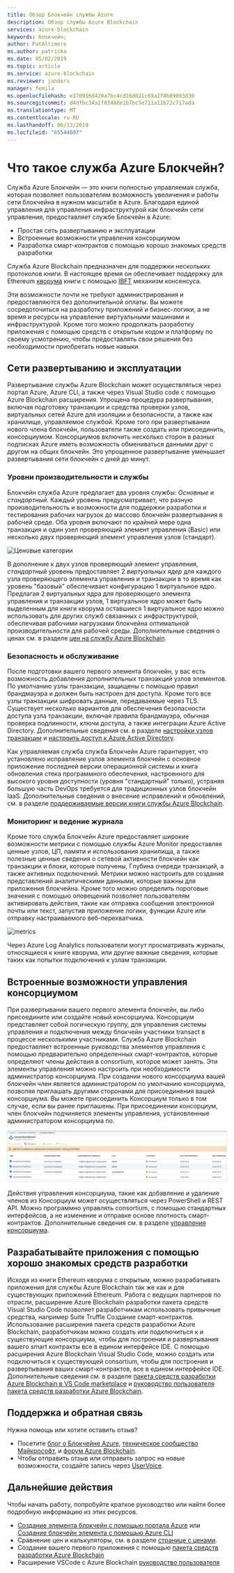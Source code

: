 ```yaml
---
title: Обзор Блокчейн службы Azure
description: Обзор службы Azure Blockchain
services: azure-blockchain
keywords: блокчейн;
author: PatAltimore
ms.author: patricka
ms.date: 05/02/2019
ms.topic: article
ms.service: azure-blockchain
ms.reviewer: janders
manager: femila
ms.openlocfilehash: e370916d420a7bc4cd16d021c69a2f8609093d30
ms.sourcegitcommit: d4dfbc34a1f03488e1b7bc5e711a11b72c717ada
ms.translationtype: MT
ms.contentlocale: ru-RU
ms.lasthandoff: 06/13/2019
ms.locfileid: "65544697"
---
```

# <a name="what-is-azure-blockchain-service"></a>Что такое служба Azure Блокчейн?

Служба Azure Блокчейн — это книги полностью управляемая служба, которая позволяет пользователям возможность увеличения и работы сети блокчейна в нужном масштабе в Azure. Благодаря единой управления для управления инфраструктурой как блокчейн сети управления, предоставляет службе Блокчейн в Azure:

* Простая сеть развертыванию и эксплуатации
* Встроенные возможности управления консорциумом
* Разработка смарт-контрактов с помощью хорошо знакомых средств разработки

Служба Azure Blockchain предназначен для поддержки нескольких протоколов книги. В настоящее время он обеспечивает поддержку для Ethereum [кворума](https://www.jpmorgan.com/Quorum) книги с помощью [IBFT](https://github.com/jpmorganchase/quorum/wiki/Quorum-Consensus) механизм консенсуса.

Эти возможности почти не требуют администрирования и предоставляются без дополнительной оплаты. Вы можете сосредоточиться на разработку приложений и бизнес-логики, а не время и ресурсы на управление виртуальными машинами и инфраструктурой. Кроме того можно продолжать разработку приложения с помощью средств с открытым кодом и платформу по своему усмотрению, чтобы предоставлять свои решения без необходимости приобретать новые навыки.

## <a name="network-deployment-and-operations"></a>Сети развертыванию и эксплуатации

Развертывание службы Azure Blockchain может осуществляться через портал Azure, Azure CLI, а также через Visual Studio code с помощью Azure Blockchain расширения.  Упрощена процедура развертывания, включая подготовку транзакции и средства проверки узлов, виртуальных сетей Azure для изоляции и безопасности, а также как хранилище, управляемое службой.  Кроме того при развертывании нового члена блокчейн, пользователи также создать или присоединить, консорциумом.  Консорциумов включить несколько сторон в разных подписках Azure иметь возможность обмениваться данными друг с другом на общих блокчейн.  Это упрощенное развертывание уменьшает развертывания сети блокчейн с дней до минут.

### <a name="performance-and-service-tiers"></a>Уровни производительности и службы

Блокчейн служба Azure предлагает два уровня службы: *Основные* и *стандартный*. Каждый уровень предусматривает, что разную производительность и возможности для поддержки разработки и тестирования рабочих нагрузок до массово блокчейн развертывания в рабочей среде. Оба уровня включают по крайней мере одна транзакция и один узел проверяющий элемент управления (Basic) или несколько двух проверяющий элемент управления узлов (стандарт).

![Ценовые категории](./media/overview/pricing-tiers.png)

В дополнение к двух узлов проверяющий элемент управления, *стандартный* уровень предоставляет 2 *виртуальных ядер* для каждого узла проверяющего элемента управления и транзакции в то время как уровень "базовый" обеспечивает конфигурацию 1 виртуальное ядро.  Предлагая 2 виртуальных ядра для проверяющего элемента управления и транзакции узлов, 1 виртуальное ядро может быть выделенным для книги кворума оставшиеся 1 виртуальное ядро можно использовать для других служб связанных с инфраструктурой, обеспечивая рабочими нагрузками блокчейна оптимальной производительности для рабочей среды. Дополнительные сведения о ценах см. в разделе [цен на службу Azure Blockchain](https://azure.microsoft.com/pricing/details/blockchain-service).

### <a name="security-and-maintenance"></a>Безопасность и обслуживание

После подготовки вашего первого элемента блокчейн, у вас есть возможность добавления дополнительных транзакций узлов элементов.  По умолчанию узлы транзакции, защищены с помощью правил брандмауэра и должен быть настроен для доступа.  Кроме того все узлы транзакции шифровать данные, передаваемые через TLS.  Существует несколько вариантов для обеспечения безопасности доступа узла транзакции, включая правила брандмауэра, обычная проверка подлинности, ключи доступа, а также интеграции Azure Active Directory. Дополнительные сведения см. в разделе [настройки узлов транзакции](configure-transaction-nodes.md) и [настроить доступ к Azure Active Directory](configure-aad.md).

Как управляемая служба служба Блокчейн Azure гарантирует, что установлено исправление узлов элемента блокчейн с основное приложение последней версии операционной системы и книга обновления стека программного обеспечения, настроенного для высокого уровня доступности (уровня "стандартный" только), устраняя большую часть DevOps требуется для традиционных узлов блокчейн IaaS.  Дополнительные сведения о внесение исправлений и обновлений, см. в разделе [поддерживаемые версии книги службы Azure Blockchain](ledger-versions.md).

### <a name="monitoring-and-logging"></a>Мониторинг и ведение журнала

Кроме того служба Блокчейн Azure предоставляет широкие возможности метрики с помощью службы Azure Monitor предоставляя ценные узлов, ЦП, памяти и использования хранилища, а также полезные ценные сведения о сетевой активности блокчейн как транзакции и блоки, которые получены, Глубина очереди транзакций, а также активных подключений.  Метрики можно настроить для создания представлений аналитическими данными, которые важны для приложения блокчейна.  Кроме того можно определить пороговые значения с помощью оповещений позволяет пользователям активировать действия, такие как отправка сообщения электронной почты или текст, запустив приложение логики, функции Azure или отправку настраиваемого веб-перехватчика.

![metrics](./media/overview/metrics.png)

Через Azure Log Analytics пользователи могут просматривать журналы, относящиеся к книге кворума, или другие важные сведения, которые таких как попытки подключения к узлам транзакции.

## <a name="built-in-consortium-management"></a>Встроенные возможности управления консорциумом

При развертывании вашего первого элемента блокчейн, вы либо присоедините или создайте новый консорциума.  Консорциум представляет собой логическую группу, для управления системы управления и подключения между блокчейн участники transact в процессе несколькими участниками.  Служба Azure Blockchain предоставляет встроенные руководства элементов управления с помощью предварительно определенных смарт-контрактов, которые определяют члены действия в consortium, которое может занять.  Эти элементы управления можно настроить при необходимости администратор консорциума. При создании нового консорциума вашей блокчейн член является администратором по умолчанию консорциума, позволяя приглашать другими сторонами для присоединения вашей консорциума.  Вы можете присоединить Консорциум только в том случае, если вы ранее приглашены.  При присоединении консорциум, член блокчейн подчиняется элементы управления, установленные администратором консорциума по.

![Консорциум управления](./media/overview/consortium.png)

Действия управления консорциума, такие как добавление и удаление членов из Консорциум может осуществляться через PowerShell и REST API. Можно программно управлять consortium, с помощью стандартных интерфейсов, а не изменение и отправке основе плотность смарт-контрактов. Дополнительные сведения см. в разделе [управления консорциума](consortium.md).

## <a name="develop-using-familiar-development-tools"></a>Разрабатывайте приложения с помощью хорошо знакомых средств разработки

Исходя из книги Ethereum кворума с открытым, можно разрабатывать приложения для службы Azure Blockchain так же как и для существующих приложений Ethereum. Работа с ведущих партнеров по отрасли, расширение Azure Blockchain разработки пакета средств Visual Studio Code позволяет разработчикам использовать привычные средства, например Suite Truffle Создание смарт-контрактов. Использование расширения пакета средств разработки Azure Blockchain, разработчикам можно создать или подключиться к и существующие консорциума, чтобы для построения и развертывания вашего smart контракты все в едином интерфейсе IDE. С помощью расширения Azure Blockchain Visual Studio Code, можно создать или подключиться к существующей consortium, чтобы для построения и развертывания ваших смарт-контрактов, все в едином интерфейсе IDE. Дополнительные сведения см. в разделе [пакета средств разработки Azure Blockchain в VS Code marketplace](https://aka.ms/vscodebcextension) и [руководство пользователя пакета средств разработки Azure Blockchain](https://aka.ms/vscodebcextensionwiki ).

## <a name="support-and-feedback"></a>Поддержка и обратная связь

Нужна помощь или хотите оставить отзыв?

* Посетите [блог о Блокчейне Azure](https://azure.microsoft.com/blog/topics/blockchain/), [техническое сообщество Майкрософт](https://techcommunity.microsoft.com/t5/Blockchain/bd-p/AzureBlockchain), и [форум Azure Blockchain](https://social.msdn.microsoft.com/Forums/home?forum=azureblockchain).
* Чтобы отправить отзыв или отправить запрос на новые возможности, создайте запись через [UserVoice](https://feedback.azure.com/forums/921130-azure-blockchain-service).

## <a name="next-steps"></a>Дальнейшие действия

Чтобы начать работу, попробуйте краткое руководство или найти более подробную информацию из этих ресурсов.
* [Создание элемента блокчейн с помощью портала Azure](create-member.md) или [Создание блокчейн элемента с помощью Azure CLI](create-member-cli.md)
* Сравнение цен и калькуляторы, см. в разделе [странице с ценами](https://azure.microsoft.com/pricing/details/blockchain-service).
* Создание вашего первого приложения с помощью [пакета средств разработки Azure Blockchain](https://github.com/Azure-Samples/blockchain-devkit)
* Расширение VSCode с Azure Blockchain [руководство пользователя](https://github.com/Microsoft/vscode-azure-blockchain-ethereum/wiki)
